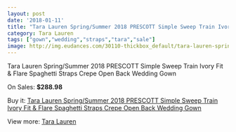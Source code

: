 ```yaml
---
layout: post
date: '2018-01-11'
title: "Tara Lauren Spring/Summer 2018 PRESCOTT Simple Sweep Train Ivory Fit & Flare Spaghetti Straps Crepe Open Back Wedding Gown"
category: Tara Lauren
tags: ["gown","wedding","straps","tara","sale"]
image: http://img.eudances.com/30110-thickbox_default/tara-lauren-spring-summer-2018-prescott-simple-sweep-train-ivory-fit-flare-spaghetti-straps-crepe-open-back-wedding-gown.jpg
---
```

Tara Lauren Spring/Summer 2018 PRESCOTT Simple Sweep Train Ivory Fit & Flare Spaghetti Straps Crepe Open Back Wedding Gown

On Sales: **$288.98**
<a href="https://www.eudances.com/en/tara-lauren/9662-tara-lauren-spring-summer-2018-prescott-simple-sweep-train-ivory-fit-flare-spaghetti-straps-crepe-open-back-wedding-gown.html"><amp-img layout="responsive" width="600" height="600" src="//img.eudances.com/30110-thickbox_default/tara-lauren-spring-summer-2018-prescott-simple-sweep-train-ivory-fit-flare-spaghetti-straps-crepe-open-back-wedding-gown.jpg" alt="Tara Lauren Spring/Summer 2018 PRESCOTT Simple Sweep Train Ivory Fit & Flare Spaghetti Straps Crepe Open Back Wedding Gown 0" /></a>
<a href="https://www.eudances.com/en/tara-lauren/9662-tara-lauren-spring-summer-2018-prescott-simple-sweep-train-ivory-fit-flare-spaghetti-straps-crepe-open-back-wedding-gown.html"><amp-img layout="responsive" width="600" height="600" src="//img.eudances.com/30113-thickbox_default/tara-lauren-spring-summer-2018-prescott-simple-sweep-train-ivory-fit-flare-spaghetti-straps-crepe-open-back-wedding-gown.jpg" alt="Tara Lauren Spring/Summer 2018 PRESCOTT Simple Sweep Train Ivory Fit & Flare Spaghetti Straps Crepe Open Back Wedding Gown 1" /></a>
<a href="https://www.eudances.com/en/tara-lauren/9662-tara-lauren-spring-summer-2018-prescott-simple-sweep-train-ivory-fit-flare-spaghetti-straps-crepe-open-back-wedding-gown.html"><amp-img layout="responsive" width="600" height="600" src="//img.eudances.com/30112-thickbox_default/tara-lauren-spring-summer-2018-prescott-simple-sweep-train-ivory-fit-flare-spaghetti-straps-crepe-open-back-wedding-gown.jpg" alt="Tara Lauren Spring/Summer 2018 PRESCOTT Simple Sweep Train Ivory Fit & Flare Spaghetti Straps Crepe Open Back Wedding Gown 2" /></a>
<a href="https://www.eudances.com/en/tara-lauren/9662-tara-lauren-spring-summer-2018-prescott-simple-sweep-train-ivory-fit-flare-spaghetti-straps-crepe-open-back-wedding-gown.html"><amp-img layout="responsive" width="600" height="600" src="//img.eudances.com/30111-thickbox_default/tara-lauren-spring-summer-2018-prescott-simple-sweep-train-ivory-fit-flare-spaghetti-straps-crepe-open-back-wedding-gown.jpg" alt="Tara Lauren Spring/Summer 2018 PRESCOTT Simple Sweep Train Ivory Fit & Flare Spaghetti Straps Crepe Open Back Wedding Gown 3" /></a>

Buy it: [Tara Lauren Spring/Summer 2018 PRESCOTT Simple Sweep Train Ivory Fit & Flare Spaghetti Straps Crepe Open Back Wedding Gown](https://www.eudances.com/en/tara-lauren/9662-tara-lauren-spring-summer-2018-prescott-simple-sweep-train-ivory-fit-flare-spaghetti-straps-crepe-open-back-wedding-gown.html "Tara Lauren Spring/Summer 2018 PRESCOTT Simple Sweep Train Ivory Fit & Flare Spaghetti Straps Crepe Open Back Wedding Gown")

View more: [Tara Lauren](https://www.eudances.com/en/149-tara-lauren "Tara Lauren")